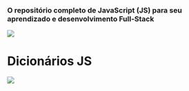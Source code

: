 ### O repositório completo de JavaScript (JS) para seu aprendizado e desenvolvimento Full-Stack

<img src="https://miro.medium.com/max/3200/1*OF0xEMkWBv-69zvmNs6RDQ.gif"/><br>

# Dicionários JS
<img src="https://getflywheel.com/layout/wp-content/uploads/2019/02/The_Best_Java_Script_Libraries_1800x500-1-1280x356.jpg"/>
